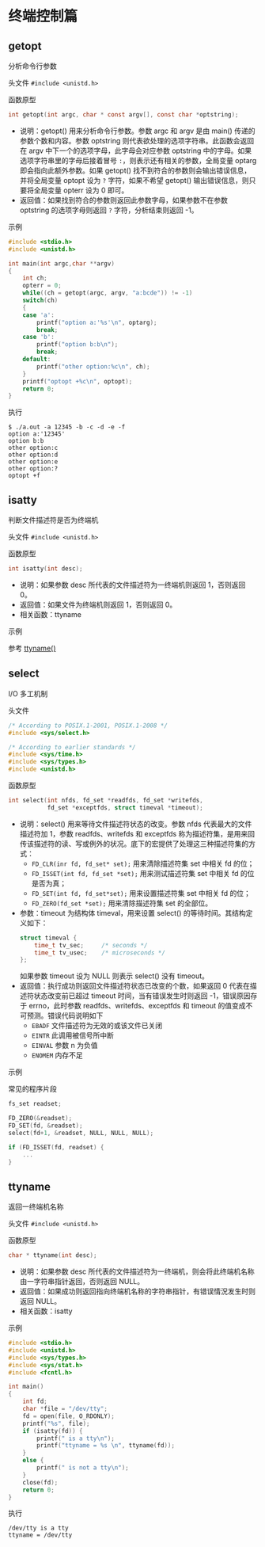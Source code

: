 终端控制篇
=============================================

getopt
---------------------------------------------

分析命令行参数

头文件 `#include <unistd.h>`

函数原型

```c
int getopt(int argc, char * const argv[], const char *optstring);
```

- 说明：getopt() 用来分析命令行参数。参数 argc 和 argv 是由 main() 传递的参数个数和内容。参数 optstring 则代表欲处理的选项字符串。此函数会返回在 argv 中下一个的选项字母，此字母会对应参数 optstring 中的字母。如果选项字符串里的字母后接着冒号 `:`，则表示还有相关的参数，全局变量 optarg 即会指向此额外参数。如果 getopt() 找不到符合的参数则会输出错误信息，并将全局变量 optopt 设为 `?` 字符，如果不希望 getopt() 输出错误信息，则只要将全局变量 opterr 设为 0 即可。
- 返回值：如果找到符合的参数则返回此参数字母，如果参数不在参数 optstring 的选项字母则返回 `?` 字符，分析结束则返回 -1。

示例

```c
#include <stdio.h>
#include <unistd.h>

int main(int argc,char **argv)
{
    int ch;
    opterr = 0;
    while((ch = getopt(argc, argv, "a:bcde")) != -1)
    switch(ch)
    {
    case 'a':
        printf("option a:'%s'\n", optarg);
        break;
    case 'b':
        printf("option b:b\n");
        break;
    default:
        printf("other option:%c\n", ch);
    }
    printf("optopt +%c\n", optopt);
    return 0;
}
```

执行

```shell
$ ./a.out -a 12345 -b -c -d -e -f
option a:'12345'
option b:b
other option:c
other option:d
other option:e
other option:?
optopt +f
```


isatty
---------------------------------------------

判断文件描述符是否为终端机

头文件 `#include <unistd.h>`

函数原型

```c
int isatty(int desc);
```

- 说明：如果参数 desc 所代表的文件描述符为一终端机则返回 1，否则返回 0。
- 返回值：如果文件为终端机则返回 1，否则返回 0。
- 相关函数：ttyname

示例

参考 [ttyname()](#ttyname)


select
---------------------------------------------

I/O 多工机制

头文件

```c
/* According to POSIX.1-2001, POSIX.1-2008 */
#include <sys/select.h>

/* According to earlier standards */
#include <sys/time.h>
#include <sys/types.h>
#include <unistd.h>
```

函数原型

```c
int select(int nfds, fd_set *readfds, fd_set *writefds,
           fd_set *exceptfds, struct timeval *timeout);
```

- 说明：select() 用来等待文件描述符状态的改变。参数 nfds 代表最大的文件描述符加 1，参数 readfds、writefds 和 exceptfds 称为描述符集，是用来回传该描述符的读、写或例外的状况。底下的宏提供了处理这三种描述符集的方式：
  - `FD_CLR(inr fd, fd_set* set);` 用来清除描述符集 set 中相关 fd 的位；
  - `FD_ISSET(int fd, fd_set *set);` 用来测试描述符集 set 中相关 fd 的位是否为真；
  - `FD_SET(int fd, fd_set*set);` 用来设置描述符集 set 中相关 fd 的位；
  - `FD_ZERO(fd_set *set);` 用来清除描述符集 set 的全部位。
- 参数：timeout 为结构体 timeval，用来设置 select() 的等待时间。其结构定义如下：
  ```c
  struct timeval {
      time_t tv_sec;     /* seconds */
      time_t tv_usec;    /* microseconds */
  };
  ```
  如果参数 timeout 设为 NULL 则表示 select() 没有 timeout。
- 返回值：执行成功则返回文件描述符状态已改变的个数，如果返回 0 代表在描述符状态改变前已超过 timeout 时间，当有错误发生时则返回 -1，错误原因存于 errno，此时参数 readfds、writefds、exceptfds 和 timeout 的值变成不可预测。错误代码说明如下
  - `EBADF` 文件描述符为无效的或该文件已关闭
  - `EINTR` 此调用被信号所中断
  - `EINVAL` 参数 n 为负值
  - `ENOMEM` 内存不足

示例

常见的程序片段

```c
fs_set readset;

FD_ZERO(&readset);
FD_SET(fd, &readset);
select(fd+1, &readset, NULL, NULL, NULL);

if (FD_ISSET(fd, readset) {
    ...
}
```


ttyname
---------------------------------------------

返回一终端机名称

头文件 `#include <unistd.h>`

函数原型

```c
char * ttyname(int desc);
```

- 说明：如果参数 desc 所代表的文件描述符为一终端机，则会将此终端机名称由一字符串指针返回，否则返回 NULL。
- 返回值：如果成功则返回指向终端机名称的字符串指针，有错误情況发生时则返回 NULL。
- 相关函数：isatty

示例

```c
#include <stdio.h>
#include <unistd.h>
#include <sys/types.h>
#include <sys/stat.h>
#include <fcntl.h>

int main()
{
    int fd;
    char *file = "/dev/tty";
    fd = open(file, O_RDONLY);
    printf("%s", file);
    if (isatty(fd)) {
        printf(" is a tty\n");
        printf("ttyname = %s \n", ttyname(fd));
    }
    else {
        printf(" is not a tty\n");
    }
    close(fd);
    return 0;
}
```

执行

```shell
/dev/tty is a tty
ttyname = /dev/tty
```

